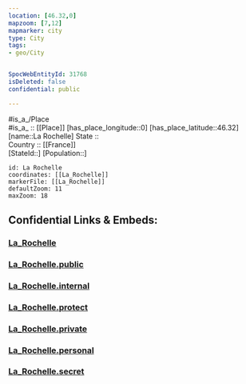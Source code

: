 ```yaml
---
location: [46.32,0] 
mapzoom: [7,12] 
mapmarker: city 
type: City
tags:
- geo/City


SpocWebEntityId: 31768
isDeleted: false
confidential: public

---
```

#is_a_/Place  
#is_a_ :: [[Place]] 
[has_place_longitude::0] 
[has_place_latitude::46.32] 
[name::La Rochelle] 
State ::  
Country :: [[France]]  
[StateId::] 
[Population::] 



```leaflet
id: La Rochelle
coordinates: [[La_Rochelle]] 
markerFile: [[La_Rochelle]] 
defaultZoom: 11 
maxZoom: 18
```


## Confidential Links & Embeds: 

### [La_Rochelle](/_Standards/Earth/Continent/Europe/Europe~West/France/regions~France/Nouvelle-Aquitaine/departments~Aquitaine/Deux-Sèvres/communes~Deux-Sèvres/Niort/cities~Niort/La_Rochelle.md) 

### [La_Rochelle.public](/_public/Earth/Continent/Europe/Europe~West/France/regions~France/Nouvelle-Aquitaine/departments~Aquitaine/Deux-Sèvres/communes~Deux-Sèvres/Niort/cities~Niort/La_Rochelle.public.md) 

### [La_Rochelle.internal](/_internal/Earth/Continent/Europe/Europe~West/France/regions~France/Nouvelle-Aquitaine/departments~Aquitaine/Deux-Sèvres/communes~Deux-Sèvres/Niort/cities~Niort/La_Rochelle.internal.md) 

### [La_Rochelle.protect](/_protect/Earth/Continent/Europe/Europe~West/France/regions~France/Nouvelle-Aquitaine/departments~Aquitaine/Deux-Sèvres/communes~Deux-Sèvres/Niort/cities~Niort/La_Rochelle.protect.md) 

### [La_Rochelle.private](/_private/Earth/Continent/Europe/Europe~West/France/regions~France/Nouvelle-Aquitaine/departments~Aquitaine/Deux-Sèvres/communes~Deux-Sèvres/Niort/cities~Niort/La_Rochelle.private.md) 

### [La_Rochelle.personal](/_personal/Earth/Continent/Europe/Europe~West/France/regions~France/Nouvelle-Aquitaine/departments~Aquitaine/Deux-Sèvres/communes~Deux-Sèvres/Niort/cities~Niort/La_Rochelle.personal.md) 

### [La_Rochelle.secret](/_secret/Earth/Continent/Europe/Europe~West/France/regions~France/Nouvelle-Aquitaine/departments~Aquitaine/Deux-Sèvres/communes~Deux-Sèvres/Niort/cities~Niort/La_Rochelle.secret.md)

